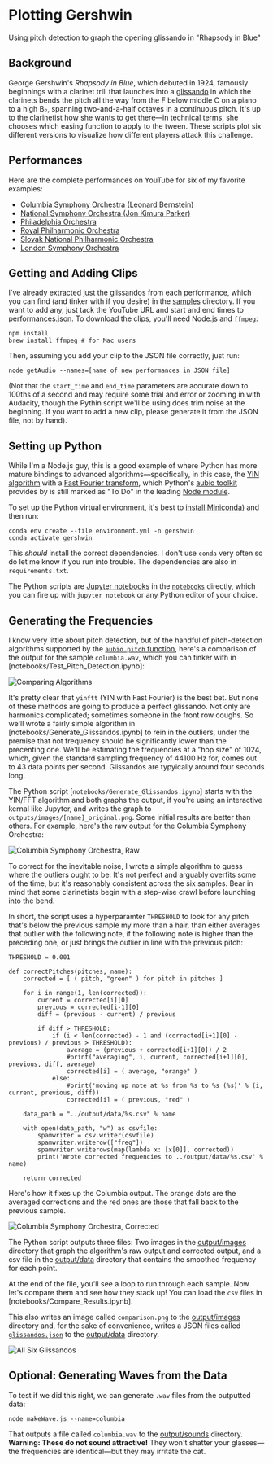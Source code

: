 # Plotting Gershwin

Using pitch detection to graph the opening glissando in "Rhapsody in Blue"

## Background 
George Gershwin's _Rhapsody in Blue_, which debuted in 1924, famously beginnings with a clarinet trill that launches into a [glissando](https://en.wikipedia.org/wiki/Glissando) in which the clarinets bends the pitch all the way from the F below middle C on a piano to a high B&flat;, spanning two-and-a-half octaves in a continuous pitch. It's up to the clarinetist how she wants to get there&mdash;in technical terms, she chooses which easing function to apply to the tween. These scripts plot six different versions to visualize how different players attack this challenge.

## Performances

Here are the complete performances on YouTube for six of my favorite examples:

+ [Columbia Symphony Orchestra (Leonard Bernstein)](https://www.youtube.com/watch?v=9aS20ojHDHg)
+ [National Symphony Orchestra (Jon Kimura Parker)](https://www.youtube.com/watch?v=HNkKjJY_ZRE)
+ [Philadelphia Orchestra](https://www.youtube.com/watch?v=xWB5m3ycYg0)
+ [Royal Philharmonic Orchestra](https://www.youtube.com/watch?v=U17-ZD4K4kI)
+ [Slovak National Philharmonic Orchestra](https://www.youtube.com/watch?v=ynEOo28lsbc)
+ [London Symphony Orchestra](https://www.youtube.com/watch?v=ss2GFGMu198)

## Getting and Adding Clips
I've already extracted just the glissandos from each performance, which you can find (and tinker with if you desire) in the [samples](samples) directory. If you want to add any, just tack the YouTube URL and start and end times to [performances.json](performances.json). To download the clips, you'll need Node.js and [`ffmpeg`](https://www.ffmpeg.org/):

	npm install
	brew install ffmpeg # for Mac users

Then, assuming you add your clip to the JSON file correctly, just run:

	node getAudio --names=[name of new performances in JSON file]

(Not that the `start_time` and `end_time` parameters are accurate down to 100ths of a second and may require some trial and error or zooming in with Audacity, though the Pythin script we'll be using does trim noise at the beginning. If you want to add a new clip, please generate it from the JSON file, not by hand).

## Setting up Python
While I'm a Node.js guy, this is a good example of where Python has more mature bindings to advanced algorithms&mdash;specifically, in this case, the [YIN algorithm](http://audition.ens.fr/adc/pdf/2002_JASA_YIN.pdf) with a [Fast Fourier transform](https://en.wikipedia.org/wiki/Fast_Fourier_transform), which Python's [aubio toolkit](https://aubio.org/) provides by is still marked as "To Do" in the leading [Node module](https://www.npmjs.com/package/node-pitchfinder).

To set up the Python virtual environment, it's best to [install Miniconda](https://docs.conda.io/en/latest/miniconda.html)) and then run:

	conda env create --file environment.yml -n gershwin
	conda activate gershwin

This _should_ install the correct dependencies. I don't use `conda` very often so do let me know if you run into trouble. The dependencies are also in `requirements.txt`.

The Python scripts are [Jupyter notebooks](https://jupyter.org/) in the [`notebooks`](notebooks) directly, which you can fire up with `jupyter notebook` or any Python editor of your choice.

## Generating the Frequencies
I know very little about pitch detection, but of the handful of pitch-detection algorithms supported by the [`aubio.pitch` function](https://aubio.org/manual/latest/py_analysis.html?highlight=pitch#aubio.pitch), here's a comparison of the output for the sample `columbia.wav`, which you can tinker with in [notebooks/Test_Pitch_Detection.ipynb]:

![Comparing Algorithms](./output/compare_algorithms.png)

It's pretty clear that `yinftt` (YIN with Fast Fourier) is the best bet. But none of these methods are going to produce a perfect glissando. Not only are harmonics complicated; sometimes someone in the front row coughs. So we'll wrote a fairly simple algorithm in [notebooks/Generate_Glissandos.ipynb] to rein in the outliers, under the premise that not frequency should be significantly lower than the precenting one. We'll be estimating the frequencies at a "hop size" of 1024, which, given the standard sampling frequency of 44100 Hz for, comes out to 43 data points per second. Glissandos are typyically around four seconds long.

The Python script [`notebooks/Generate_Glissandos.ipynb`] starts with the YIN/FFT algorithm and both graphs the output, if you're using an interactive kernal like Jupyter, and writes the graph to `outputs/images/[name]_original.png`. Some initial results are better than others. For example, here's the raw output for the Columbia Symphony Orchestra:

![Columbia Symphony Orchestra, Raw](./output/images/columbia_original.png)

To correct for the inevitable noise, I wrote a simple algorithm to guess where the outliers ought to be. It's not perfect and arguably overfits some of the time, but it's reasonably consistent across the six samples. Bear in mind that some clarinetists begin with a step-wise crawl before launching into the bend.

In short, the script uses a hyperparamter `THRESHOLD` to look for any pitch that's below the previous sample my more than a hair, than either averages that outlier with the following note, if the following note is higher than the preceding one, or just brings the outlier in line with the previous pitch:

	THRESHOLD = 0.001

	def correctPitches(pitches, name):
	    corrected = [ ( pitch, "green" ) for pitch in pitches ]

	    for i in range(1, len(corrected)):
	        current = corrected[i][0]
	        previous = corrected[i-1][0]
	        diff = (previous - current) / previous

	        if diff > THRESHOLD:
	            if (i < len(corrected) - 1 and (corrected[i+1][0] - previous) / previous > THRESHOLD):
	                average = (previous + corrected[i+1][0]) / 2
	                #print("averaging", i, current, corrected[i+1][0], previous, diff, average)
	                corrected[i] = ( average, "orange" )
	            else:
	                #print('moving up note at %s from %s to %s (%s)' % (i, current, previous, diff))                
	                corrected[i] = ( previous, "red" )

	    data_path = "../output/data/%s.csv" % name

	    with open(data_path, "w") as csvfile:
	        spamwriter = csv.writer(csvfile)
	        spamwriter.writerow(["freq"])    
	        spamwriter.writerows(map(lambda x: [x[0]], corrected))                        
	        print('Wrote corrected frequencies to ../output/data/%s.csv' % name)
	                
	    return corrected

Here's how it fixes up the Columbia output. The orange dots are the averaged corrections and the red ones are those that fall back to the previous sample.

![Columbia Symphony Orchestra, Corrected](./output/images/columbia_correct.png)

The Python script outputs three files: Two images in the [output/images](output/images) directory that graph the algorithm's raw output and corrected output, and a csv file in the [output/data](output/data) directory that contains the smoothed frequency for each point.

At the end of the file, you'll see a loop to run through each sample. Now let's compare them and see how they stack up! You can load the `csv` files in [notebooks/Compare_Results.ipynb].

This also writes an image called `comparison.png` to the [output/images](output/images) directory and, for the sake of convenience, writes a JSON files called [`glissandos.json`](output/data/glissandos.json) to the [output/data](output/data) directory.

![All Six Glissandos](./output/images/comparison.png)

## Optional: Generating Waves from the Data

To test if we did this right, we can generate `.wav` files from the outputted data:

	node makeWave.js --name=columbia

That outputs a file called `columbia.wav` to the [output/sounds](output/sounds) directory. **Warning: These do not sound attractive!** They won't shatter your glasses&mdash;the frequencies are identical&mdash;but they may irritate the cat.

